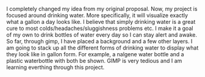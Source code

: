 I completely changed my idea from my original proposal. Now, my project is focused around drinking water. More specifically, it will visualize exactly what a gallon a day looks like.
I believe that simply drinking water is a great cure to most colds/headaches/sluggishness problems etc. I make it a goal of my own to drink bottles of water every day so I can stay alert and awake.
So far, through gimp, I have placed a background and a few other layers. I am going to stack up all the different forms of drinking water to display what they look like in gallon form. 
For example, a nalgene water bottle and a plastic waterbottle with both be shown. GIMP is very tedious and I am learning everthing through this project.
